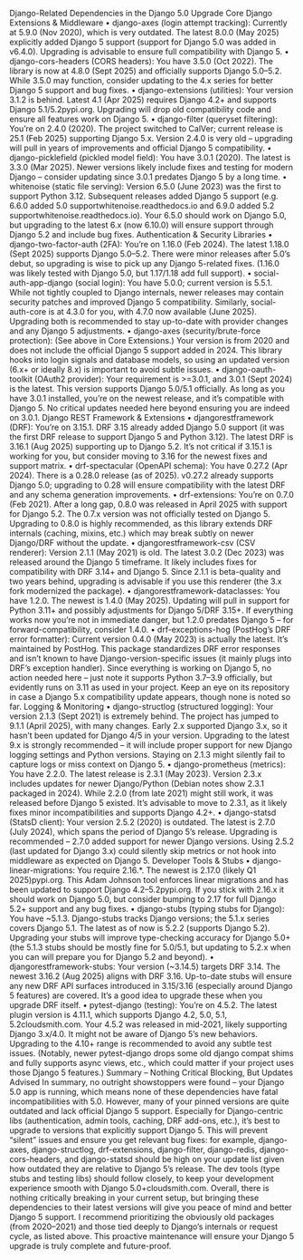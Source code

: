 Django-Related Dependencies in the Django 5.0 Upgrade
Core Django Extensions & Middleware
	•	django-axes (login attempt tracking): Currently at 5.9.0 (Nov 2020), which is very outdated. The latest 8.0.0 (May 2025) explicitly added Django 5 support (support for Django 5.0 was added in v6.4.0). Upgrading is advisable to ensure full compatibility with Django 5.
	•	django-cors-headers (CORS headers): You have 3.5.0 (Oct 2022). The library is now at 4.8.0 (Sept 2025) and officially supports Django 5.0–5.2. While 3.5.0 may function, consider updating to the 4.x series for better Django 5 support and bug fixes.
	•	django-extensions (utilities): Your version 3.1.2 is behind. Latest 4.1 (Apr 2025) requires Django 4.2+ and supports Django 5.1/5.2pypi.org. Upgrading will drop old compatibility code and ensure all features work on Django 5.
	•	django-filter (queryset filtering): You’re on 2.4.0 (2020). The project switched to CalVer; current release is 25.1 (Feb 2025) supporting Django 5.x. Version 2.4.0 is very old – upgrading will pull in years of improvements and official Django 5 compatibility.
	•	django-picklefield (pickled model field): You have 3.0.1 (2020). The latest is 3.3.0 (Mar 2025). Newer versions likely include fixes and testing for modern Django – consider updating since 3.0.1 predates Django 5 by a long time.
	•	whitenoise (static file serving): Version 6.5.0 (June 2023) was the first to support Python 3.12. Subsequent releases added Django 5 support (e.g. 6.6.0 added 5.0 supportwhitenoise.readthedocs.io and 6.9.0 added 5.2 supportwhitenoise.readthedocs.io). Your 6.5.0 should work on Django 5.0, but upgrading to the latest 6.x (now 6.10.0) will ensure support through Django 5.2 and include bug fixes.
Authentication & Security Libraries
	•	django-two-factor-auth (2FA): You’re on 1.16.0 (Feb 2024). The latest 1.18.0 (Sept 2025) supports Django 5.0–5.2. There were minor releases after 5.0’s debut, so upgrading is wise to pick up any Django 5-related fixes. (1.16.0 was likely tested with Django 5.0, but 1.17/1.18 add full support).
	•	social-auth-app-django (social login): You have 5.0.0; current version is 5.5.1. While not tightly coupled to Django internals, newer releases may contain security patches and improved Django 5 compatibility. Similarly, social-auth-core is at 4.3.0 for you, with 4.7.0 now available (June 2025). Upgrading both is recommended to stay up-to-date with provider changes and any Django 5 adjustments.
	•	django-axes (security/brute-force protection): (See above in Core Extensions.) Your version is from 2020 and does not include the official Django 5 support added in 2024. This library hooks into login signals and database models, so using an updated version (6.x+ or ideally 8.x) is important to avoid subtle issues.
	•	django-oauth-toolkit (OAuth2 provider): Your requirement is >=3.0.1, and 3.0.1 (Sept 2024) is the latest. This version supports Django 5.0/5.1 officially. As long as you have 3.0.1 installed, you’re on the newest release, and it’s compatible with Django 5. No critical updates needed here beyond ensuring you are indeed on 3.0.1.
Django REST Framework & Extensions
	•	djangorestframework (DRF): You’re on 3.15.1. DRF 3.15 already added Django 5.0 support (it was the first DRF release to support Django 5 and Python 3.12). The latest DRF is 3.16.1 (Aug 2025) supporting up to Django 5.2. It’s not critical if 3.15.1 is working for you, but consider moving to 3.16 for the newest fixes and support matrix.
	•	drf-spectacular (OpenAPI schema): You have 0.27.2 (Apr 2024). There is a 0.28.0 release (as of 2025). v0.27.2 already supports Django 5.0; upgrading to 0.28 will ensure compatibility with the latest DRF and any schema generation improvements.
	•	drf-extensions: You’re on 0.7.0 (Feb 2021). After a long gap, 0.8.0 was released in April 2025 with support for Django 5.2. The 0.7.x version was not officially tested on Django 5. Upgrading to 0.8.0 is highly recommended, as this library extends DRF internals (caching, mixins, etc.) which may break subtly on newer Django/DRF without the update.
	•	djangorestframework-csv (CSV renderer): Version 2.1.1 (May 2021) is old. The latest 3.0.2 (Dec 2023) was released around the Django 5 timeframe. It likely includes fixes for compatibility with DRF 3.14+ and Django 5. Since 2.1.1 is beta-quality and two years behind, upgrading is advisable if you use this renderer (the 3.x fork modernized the package).
	•	djangorestframework-dataclasses: You have 1.2.0. The newest is 1.4.0 (May 2025). Updating will pull in support for Python 3.11+ and possibly adjustments for Django 5/DRF 3.15+. If everything works now you’re not in immediate danger, but 1.2.0 predates Django 5 – for forward-compatibility, consider 1.4.0.
	•	drf-exceptions-hog (PostHog’s DRF error formatter): Current version 0.4.0 (May 2023) is actually the latest. It’s maintained by PostHog. This package standardizes DRF error responses and isn’t known to have Django-version-specific issues (it mainly plugs into DRF’s exception handler). Since everything is working on Django 5, no action needed here – just note it supports Python 3.7–3.9 officially, but evidently runs on 3.11 as used in your project. Keep an eye on its repository in case a Django 5.x compatibility update appears, though none is noted so far.
Logging & Monitoring
	•	django-structlog (structured logging): Your version 2.1.3 (Sept 2021) is extremely behind. The project has jumped to 9.1.1 (April 2025), with many changes. Early 2.x supported Django 3.x, so it hasn’t been updated for Django 4/5 in your version. Upgrading to the latest 9.x is strongly recommended – it will include proper support for new Django logging settings and Python versions. Staying on 2.1.3 might silently fail to capture logs or miss context on Django 5.
	•	django-prometheus (metrics): You have 2.2.0. The latest release is 2.3.1 (May 2023). Version 2.3.x includes updates for newer Django/Python (Debian notes show 2.3.1 packaged in 2024). While 2.2.0 (from late 2021) might still work, it was released before Django 5 existed. It’s advisable to move to 2.3.1, as it likely fixes minor incompatibilities and supports Django 4.2+.
	•	django-statsd (StatsD client): Your version 2.5.2 (2020) is outdated. The latest is 2.7.0 (July 2024), which spans the period of Django 5’s release. Upgrading is recommended – 2.7.0 added support for newer Django versions. Using 2.5.2 (last updated for Django 3.x) could silently skip metrics or not hook into middleware as expected on Django 5.
Developer Tools & Stubs
	•	django-linear-migrations: You require 2.16.*. The newest is 2.17.0 (likely Q1 2025)pypi.org. This Adam Johnson tool enforces linear migrations and has been updated to support Django 4.2–5.2pypi.org. If you stick with 2.16.x it should work on Django 5.0, but consider bumping to 2.17 for full Django 5.2+ support and any bug fixes.
	•	django-stubs (typing stubs for Django): You have ~5.1.3. Django-stubs tracks Django versions; the 5.1.x series covers Django 5.1. The latest as of now is 5.2.2 (supports Django 5.2). Upgrading your stubs will improve type-checking accuracy for Django 5.0+ (the 5.1.3 stubs should be mostly fine for 5.0/5.1, but updating to 5.2.x when you can will prepare you for Django 5.2 and beyond).
	•	djangorestframework-stubs: Your version (~3.14.5) targets DRF 3.14. The newest 3.16.2 (Aug 2025) aligns with DRF 3.16. Up-to-date stubs will ensure any new DRF API surfaces introduced in 3.15/3.16 (especially around Django 5 features) are covered. It’s a good idea to upgrade these when you upgrade DRF itself.
	•	pytest-django (testing): You’re on 4.5.2. The latest plugin version is 4.11.1, which supports Django 4.2, 5.0, 5.1, 5.2cloudsmith.com. Your 4.5.2 was released in mid-2021, likely supporting Django 3.x/4.0. It might not be aware of Django 5’s new behaviors. Upgrading to the 4.10+ range is recommended to avoid any subtle test issues. (Notably, newer pytest-django drops some old django compat shims and fully supports async views, etc., which could matter if your project uses those Django 5 features.)
Summary – Nothing Critical Blocking, But Updates Advised
In summary, no outright showstoppers were found – your Django 5.0 app is running, which means none of these dependencies have fatal incompatibilities with 5.0. However, many of your pinned versions are quite outdated and lack official Django 5 support. Especially for Django-centric libs (authentication, admin tools, caching, DRF add-ons, etc.), it’s best to upgrade to versions that explicitly support Django 5. This will prevent “silent” issues and ensure you get relevant bug fixes: for example, django-axes, django-structlog, drf-extensions, django-filter, django-redis, django-cors-headers, and django-statsd should be high on your update list given how outdated they are relative to Django 5’s release. The dev tools (type stubs and testing libs) should follow closely, to keep your development experience smooth with Django 5.0+cloudsmith.com.
Overall, there is nothing critically breaking in your current setup, but bringing these dependencies to their latest versions will give you peace of mind and better Django 5 support. I recommend prioritizing the obviously old packages (from 2020–2021) and those tied deeply to Django’s internals or request cycle, as listed above. This proactive maintenance will ensure your Django 5 upgrade is truly complete and future-proof.
